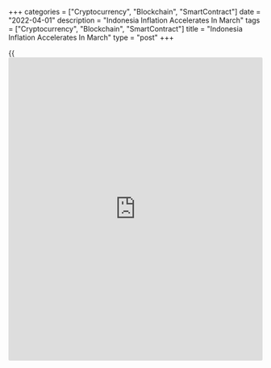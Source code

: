 +++
categories = ["Cryptocurrency", "Blockchain", "SmartContract"]
date = "2022-04-01"
description = "Indonesia Inflation Accelerates In March"
tags = ["Cryptocurrency", "Blockchain", "SmartContract"]
title = "Indonesia Inflation Accelerates In March"
type = "post"
+++

{{<iframe id="large-banner" src="https://www.bounty.group/#slide=7.0" width="100%" height="600" scrolling="no" style="border: 0px solid rgb(216, 221, 230); border-radius: 3px;">}}

Indonesia's consumer price inflation accelerated in March after easing
in the previous month, data from the statistics bureau showed on Friday.

Consumer prices rose 2.64 percent year-on-year in March, following a
2.06 percent increase in February. Economists had expected a rate of
2.56 percent.

Core inflation was 2.37 percent in March. Economists had expected 2.33
percent.

On a monthly basis, consumer prices grew 0.66 percent in March, after a
0.02 percent fall in February. Economists had forecast a growth of 0.61
percent.

Prices for food, beverages and tobacco accelerated 1.47 percent yearly
in March. Prices for housing, water, electricity, and household fuel
rose 0.41 percent and those of household equipment and routine
maintenance increased 0.50 percent.

Health costs grew 0.28 percent and transportation cost gained 0.42
percent.

Prices for clothing and footwear and recreation, sports, and culture
grew by 0.17 percent, each.

For comments and feedback [contact](https://www.playgroundfx.com/contact/): editorial@rtt[news](https://www.letsplayfx.com/blog/forex-news-website/).com

[Economic News][1]

 **What parts of the world are seeing the best (and worst) economic
performances lately? Click[here][2] to check out our [Econ Scorecard][2]
and find out! See up-to-the-moment [ranking](https://www.playgroundfx.com/blog/crypto-exchange-ranking/)s for the best and worst
performers in [GDP][3], [unemployment rate][4], [inflation][5] and much
more.**

   1. www.rtt[news](https://www.letsplayfx.com/blog/forex-news-website/).com/Content/EconomicNews.aspx
   2. www.rtt[news](https://www.letsplayfx.com/blog/forex-news-website/).com/economic-scorecard/world-rank/unemployment-rate/highest-performance.aspx
   3. www.rtt[news](https://www.letsplayfx.com/blog/forex-news-website/).com/economic-scorecard/world-rank/GDP/highest-performance.aspx
   4. www.rtt[news](https://www.letsplayfx.com/blog/forex-news-website/).com/economic-scorecard/world-rank/unemployment-rate/lowest-performance.aspx
   5. www.rtt[news](https://www.letsplayfx.com/blog/forex-news-website/).com/economic-scorecard/world-rank/CPI/highest-performance.aspx
